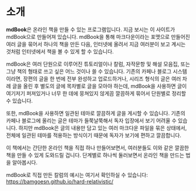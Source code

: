 # 소개

**mdBook**은 온라인 책을 만들 수 있는 프로그램입니다. 지금 보시는 이 사이트가 mdBook으로 만들어져 있습니다. mdBook을 통해 마크다운이라는 포맷으로 만들어진 여러 글을 묶어서 하나의 책을 만든 다음, 인터넷에 올려서 지금 여러분이 보고 계시는 것처럼 인터넷에서 책을 볼 수 있게 할 수 있습니다.

mdBook은 여러 단원으로 이루어진 튜토리얼이나 칼럼, 자작문항 및 해설 모음집, 또는 그냥 책의 형태로 쓰고 싶은 어느 것이나 쓸 수 있습니다. 기존의 카페나 블로그 시스템이라면, 장편의 글을 한 번에 전부 완성하고 업로드하거나, 시리즈 형식의 글은 여러 차례 글을 올린 후 별도의 글에 목차별로 글을 모아야 하는데, mdBook을 사용하면 글이 여기저기 퍼져있거나 너무 한 데에 뭉쳐있지 않게끔 깔끔하게 묶어서 단원별로 정리할 수 있습니다.

또한, mdBook을 사용하면 일관된 테마로 깔끔하게 글을 게시할 수 있습니다. 기존의 카페나 블로그에 올리는 글은 테마가 들쭉날쭉해서 독자 입장에서 보기 어려울 수 있습니다. 하지만 mdBook은 글의 내용만 담고 있는 여러 마크다운 파일을 묶은 상태에서, 전체에 일관된 테마를 적용하는 방식이기 때문에 독자가 보기에 편하고 깔끔합니다.

이 책에서는 간단한 온라인 책을 직접 하나 만들어보면서, 여러분들도 이와 같은 깔끔한 책을 만들 수 있게 도와드릴 겁니다. 단계별로 하나씩 둘러보면서 온라인 책을 만드는 법을 알아봅시다.

mdBook로 직접 만든 칼럼의 예시는 여기서 확인하실 수 있습니다: <https://bamgoesn.github.io/hard-relativistic/>
